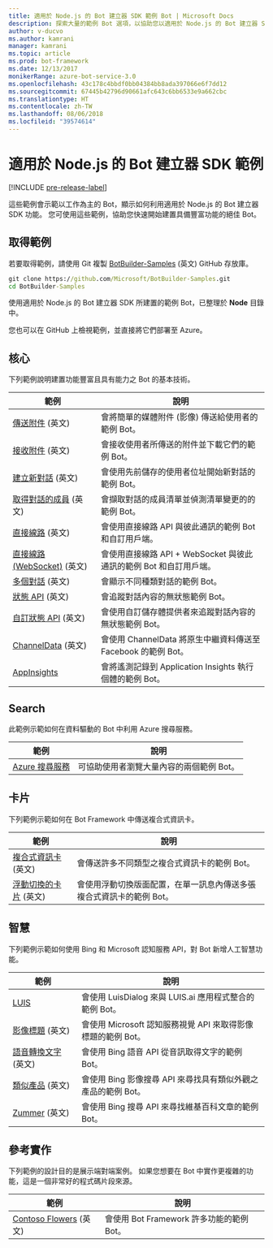 ```yaml
---
title: 適用於 Node.js 的 Bot 建立器 SDK 範例 Bot | Microsoft Docs
description: 探索大量的範例 Bot 選項，以協助您以適用於 Node.js 的 Bot 建立器 SDK 開始開發 Bot。
author: v-ducvo
ms.author: kamrani
manager: kamrani
ms.topic: article
ms.prod: bot-framework
ms.date: 12/13/2017
monikerRange: azure-bot-service-3.0
ms.openlocfilehash: 43c178c4bbdf0bb04384bb8ada397066e6f7dd12
ms.sourcegitcommit: 67445b42796d90661afc643c6bb6533e9a662cbc
ms.translationtype: HT
ms.contentlocale: zh-TW
ms.lasthandoff: 08/06/2018
ms.locfileid: "39574614"
---
```

# <a name="bot-builder-sdk-for-nodejs-samples"></a>適用於 Node.js 的 Bot 建立器 SDK 範例

[!INCLUDE [pre-release-label](../includes/pre-release-label-v3.md)]

這些範例會示範以工作為主的 Bot，顯示如何利用適用於 Node.js 的 Bot 建立器 SDK 功能。 您可使用這些範例，協助您快速開始建置具備豐富功能的絕佳 Bot。

## <a name="get-the-samples"></a>取得範例
若要取得範例，請使用 Git 複製 [BotBuilder-Samples](https://github.com/Microsoft/BotBuilder-Samples) \(英文\) GitHub 存放庫。

```cmd
git clone https://github.com/Microsoft/BotBuilder-Samples.git
cd BotBuilder-Samples
```

使用適用於 Node.js 的 Bot 建立器 SDK 所建置的範例 Bot，已整理於 **Node** 目錄中。

您也可以在 GitHub 上檢視範例，並直接將它們部署至 Azure。

## <a name="core"></a>核心
下列範例說明建置功能豐富且具有能力之 Bot 的基本技術。

範例 | 說明
------------ | ------------- 
[傳送附件](https://github.com/Microsoft/BotBuilder-Samples/tree/master/Node/core-SendAttachment) \(英文\) | 會將簡單的媒體附件 (影像) 傳送給使用者的範例 Bot。 
[接收附件](https://github.com/Microsoft/BotBuilder-Samples/tree/master/Node/core-ReceiveAttachment) \(英文\) | 會接收使用者所傳送的附件並下載它們的範例 Bot。 
[建立新對話](https://github.com/Microsoft/BotBuilder-Samples/tree/master/Node/core-CreateNewConversation) \(英文\)  | 會使用先前儲存的使用者位址開始新對話的範例 Bot。
[取得對話的成員](https://github.com/Microsoft/BotBuilder-Samples/tree/master/Node/core-GetConversationMembers) \(英文\) | 會擷取對話的成員清單並偵測清單變更的的範例 Bot。 
[直接線路](https://github.com/Microsoft/BotBuilder-Samples/tree/master/Node/core-DirectLine) \(英文\) | 會使用直接線路 API 與彼此通訊的範例 Bot 和自訂用戶端。 
[直接線路 (WebSocket)](https://github.com/Microsoft/BotBuilder-Samples/tree/master/Node/core-DirectLineWebSockets) \(英文\) | 會使用直接線路 API + WebSocket 與彼此通訊的範例 Bot 和自訂用戶端。 
[多個對話](https://github.com/Microsoft/BotBuilder-Samples/tree/master/Node/core-MultiDialogs) \(英文\) | 會顯示不同種類對話的範例 Bot。
[狀態 API](https://github.com/Microsoft/BotBuilder-Samples/tree/master/Node/core-State) \(英文\) | 會追蹤對話內容的無狀態範例 Bot。
[自訂狀態 API](https://github.com/Microsoft/BotBuilder-Samples/tree/master/Node/core-CustomState) \(英文\) | 會使用自訂儲存體提供者來追蹤對話內容的無狀態範例 Bot。
[ChannelData](https://github.com/Microsoft/BotBuilder-Samples/tree/master/Node/core-ChannelData) \(英文\) | 會使用 ChannelData 將原生中繼資料傳送至 Facebook 的範例 Bot。
[AppInsights](https://github.com/Microsoft/BotBuilder-Samples/tree/master/Node/core-AppInsights) | 會將遙測記錄到 Application Insights 執行個體的範例 Bot。

## <a name="search"></a>Search
此範例示範如何在資料驅動的 Bot 中利用 Azure 搜尋服務。

範例 | 說明
------------ | -------------
[Azure 搜尋服務](https://github.com/Microsoft/BotBuilder-Samples/tree/master/Node/demo-Search) | 可協助使用者瀏覽大量內容的兩個範例 Bot。


## <a name="cards"></a>卡片
下列範例示範如何在 Bot Framework 中傳送複合式資訊卡。

範例 | 說明
------------ | -------------
[複合式資訊卡](https://github.com/Microsoft/BotBuilder-Samples/tree/master/Node/cards-RichCards) \(英文\) | 會傳送許多不同類型之複合式資訊卡的範例 Bot。
[浮動切換的卡片](https://github.com/Microsoft/BotBuilder-Samples/tree/master/Node/cards-CarouselCards) \(英文\) | 會使用浮動切換版面配置，在單一訊息內傳送多張複合式資訊卡的範例 Bot。

## <a name="intelligence"></a>智慧
下列範例示範如何使用 Bing 和 Microsoft 認知服務 API，對 Bot 新增人工智慧功能。

範例 | 說明
------------ | -------------
[LUIS](https://github.com/Microsoft/BotBuilder-Samples/tree/master/Node/intelligence-LUIS) | 會使用 LuisDialog 來與 LUIS.ai 應用程式整合的範例 Bot。
[影像標題](https://github.com/Microsoft/BotBuilder-Samples/tree/master/Node/intelligence-ImageCaption) \(英文\) | 會使用 Microsoft 認知服務視覺 API 來取得影像標題的範例 Bot。
[語音轉換文字](https://github.com/Microsoft/BotBuilder-Samples/tree/master/Node/intelligence-SpeechToText) \(英文\)  | 會使用 Bing 語音 API 從音訊取得文字的範例 Bot。
[類似產品](https://github.com/Microsoft/BotBuilder-Samples/tree/master/Node/intelligence-SimilarProducts) \(英文\) | 會使用 Bing 影像搜尋 API 來尋找具有類似外觀之產品的範例 Bot。 
[Zummer](https://github.com/Microsoft/BotBuilder-Samples/tree/master/Node/intelligence-Zummer) \(英文\) | 會使用 Bing 搜尋 API 來尋找維基百科文章的範例 Bot。

## <a name="reference-implementation"></a>參考實作
下列範例的設計目的是展示端對端案例。 如果您想要在 Bot 中實作更複雜的功能，這是一個非常好的程式碼片段來源。


範例 | 說明
------------ | -------------
[Contoso Flowers](https://github.com/Microsoft/BotBuilder-Samples/tree/master/Node/demo-ContosoFlowers) \(英文\) | 會使用 Bot Framework 許多功能的範例 Bot。


